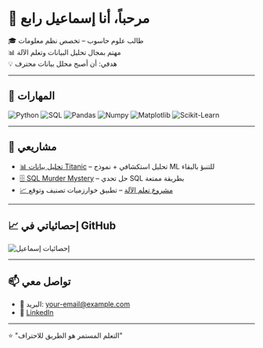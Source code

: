 # 👋 مرحباً، أنا إسماعيل رابع

🎓 طالب علوم حاسوب – تخصص نظم معلومات  
📊 مهتم بمجال تحليل البيانات وتعلم الآلة  
💡 هدفي: أن أصبح محلل بيانات محترف  

---

## 🚀 المهارات
![Python](https://img.shields.io/badge/Python-3776AB?logo=python&logoColor=white)
![SQL](https://img.shields.io/badge/SQL-336791?logo=postgresql&logoColor=white)
![Pandas](https://img.shields.io/badge/Pandas-150458?logo=pandas&logoColor=white)
![Numpy](https://img.shields.io/badge/Numpy-013243?logo=numpy&logoColor=white)
![Matplotlib](https://img.shields.io/badge/Matplotlib-11557c?logo=plotly&logoColor=white)
![Scikit-Learn](https://img.shields.io/badge/Scikit--Learn-F7931E?logo=scikit-learn&logoColor=white)

---

## 📂 مشاريعي
- [📊 تحليل بيانات Titanic](https://github.com/IsmailRabie/Titanic_EDA) – تحليل استكشافي + نموذج ML للتنبؤ بالبقاء  
- [🗄️ SQL Murder Mystery](https://github.com/IsmailRabie/SQL_Murder_Mystery) – حل تحدي SQL بطريقة ممتعة  
- [📈 مشروع تعلم الآلة](https://github.com/IsmailRabie/ML_Project) – تطبيق خوارزميات تصنيف وتوقع  

---

## 📈 إحصائياتي في GitHub
![إحصائيات إسماعيل](https://github-readme-stats.vercel.app/api?username=IsmailRabie&show_icons=true&theme=radical)

---

## 📫 تواصل معي
- 📧 البريد: your-email@example.com  
- 💼 [LinkedIn](https://www.linkedin.com/)  

---

⭐️ "التعلم المستمر هو الطريق للاحتراف"  
